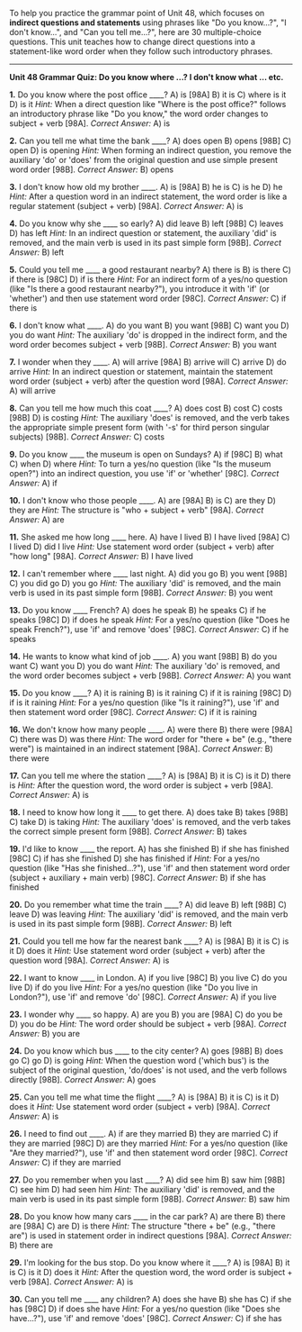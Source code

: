 To help you practice the grammar point of Unit 48, which focuses on **indirect questions and statements** using phrases like "Do you know...?", "I don't know...", and "Can you tell me...?", here are 30 multiple-choice questions. This unit teaches how to change direct questions into a statement-like word order when they follow such introductory phrases.

---

**Unit 48 Grammar Quiz: Do you know where ...? I don't know what ... etc.**

**1.** Do you know where the post office ____?
    A) is [98A]
    B) it is
    C) where is it
    D) is it
    *Hint:* When a direct question like "Where is the post office?" follows an introductory phrase like "Do you know," the word order changes to subject + verb [98A].
    *Correct Answer:* A) is

**2.** Can you tell me what time the bank ____?
    A) does open
    B) opens [98B]
    C) open
    D) is opening
    *Hint:* When forming an indirect question, you remove the auxiliary 'do' or 'does' from the original question and use simple present word order [98B].
    *Correct Answer:* B) opens

**3.** I don't know how old my brother ____.
    A) is [98A]
    B) he is
    C) is he
    D) he
    *Hint:* After a question word in an indirect statement, the word order is like a regular statement (subject + verb) [98A].
    *Correct Answer:* A) is

**4.** Do you know why she ____ so early?
    A) did leave
    B) left [98B]
    C) leaves
    D) has left
    *Hint:* In an indirect question or statement, the auxiliary 'did' is removed, and the main verb is used in its past simple form [98B].
    *Correct Answer:* B) left

**5.** Could you tell me ____ a good restaurant nearby?
    A) there is
    B) is there
    C) if there is [98C]
    D) if is there
    *Hint:* For an indirect form of a yes/no question (like "Is there a good restaurant nearby?"), you introduce it with 'if' (or 'whether') and then use statement word order [98C].
    *Correct Answer:* C) if there is

**6.** I don't know what ____.
    A) do you want
    B) you want [98B]
    C) want you
    D) you do want
    *Hint:* The auxiliary 'do' is dropped in the indirect form, and the word order becomes subject + verb [98B].
    *Correct Answer:* B) you want

**7.** I wonder when they ____.
    A) will arrive [98A]
    B) arrive will
    C) arrive
    D) do arrive
    *Hint:* In an indirect question or statement, maintain the statement word order (subject + verb) after the question word [98A].
    *Correct Answer:* A) will arrive

**8.** Can you tell me how much this coat ____?
    A) does cost
    B) cost
    C) costs [98B]
    D) is costing
    *Hint:* The auxiliary 'does' is removed, and the verb takes the appropriate simple present form (with '-s' for third person singular subjects) [98B].
    *Correct Answer:* C) costs

**9.** Do you know ____ the museum is open on Sundays?
    A) if [98C]
    B) what
    C) when
    D) where
    *Hint:* To turn a yes/no question (like "Is the museum open?") into an indirect question, you use 'if' or 'whether' [98C].
    *Correct Answer:* A) if

**10.** I don't know who those people ____.
    A) are [98A]
    B) is
    C) are they
    D) they are
    *Hint:* The structure is "who + subject + verb" [98A].
    *Correct Answer:* A) are

**11.** She asked me how long ____ here.
    A) have I lived
    B) I have lived [98A]
    C) I lived
    D) did I live
    *Hint:* Use statement word order (subject + verb) after "how long" [98A].
    *Correct Answer:* B) I have lived

**12.** I can't remember where ____ last night.
    A) did you go
    B) you went [98B]
    C) you did go
    D) you go
    *Hint:* The auxiliary 'did' is removed, and the main verb is used in its past simple form [98B].
    *Correct Answer:* B) you went

**13.** Do you know ____ French?
    A) does he speak
    B) he speaks
    C) if he speaks [98C]
    D) if does he speak
    *Hint:* For a yes/no question (like "Does he speak French?"), use 'if' and remove 'does' [98C].
    *Correct Answer:* C) if he speaks

**14.** He wants to know what kind of job ____.
    A) you want [98B]
    B) do you want
    C) want you
    D) you do want
    *Hint:* The auxiliary 'do' is removed, and the word order becomes subject + verb [98B].
    *Correct Answer:* A) you want

**15.** Do you know ____?
    A) it is raining
    B) is it raining
    C) if it is raining [98C]
    D) if is it raining
    *Hint:* For a yes/no question (like "Is it raining?"), use 'if' and then statement word order [98C].
    *Correct Answer:* C) if it is raining

**16.** We don't know how many people ____.
    A) were there
    B) there were [98A]
    C) there was
    D) was there
    *Hint:* The word order for "there + be" (e.g., "there were") is maintained in an indirect statement [98A].
    *Correct Answer:* B) there were

**17.** Can you tell me where the station ____?
    A) is [98A]
    B) it is
    C) is it
    D) there is
    *Hint:* After the question word, the word order is subject + verb [98A].
    *Correct Answer:* A) is

**18.** I need to know how long it ____ to get there.
    A) does take
    B) takes [98B]
    C) take
    D) is taking
    *Hint:* The auxiliary 'does' is removed, and the verb takes the correct simple present form [98B].
    *Correct Answer:* B) takes

**19.** I'd like to know ____ the report.
    A) has she finished
    B) if she has finished [98C]
    C) if has she finished
    D) she has finished if
    *Hint:* For a yes/no question (like "Has she finished...?"), use 'if' and then statement word order (subject + auxiliary + main verb) [98C].
    *Correct Answer:* B) if she has finished

**20.** Do you remember what time the train ____?
    A) did leave
    B) left [98B]
    C) leave
    D) was leaving
    *Hint:* The auxiliary 'did' is removed, and the main verb is used in its past simple form [98B].
    *Correct Answer:* B) left

**21.** Could you tell me how far the nearest bank ____?
    A) is [98A]
    B) it is
    C) is it
    D) does it
    *Hint:* Use statement word order (subject + verb) after the question word [98A].
    *Correct Answer:* A) is

**22.** I want to know ____ in London.
    A) if you live [98C]
    B) you live
    C) do you live
    D) if do you live
    *Hint:* For a yes/no question (like "Do you live in London?"), use 'if' and remove 'do' [98C].
    *Correct Answer:* A) if you live

**23.** I wonder why ____ so happy.
    A) are you
    B) you are [98A]
    C) do you be
    D) you do be
    *Hint:* The word order should be subject + verb [98A].
    *Correct Answer:* B) you are

**24.** Do you know which bus ____ to the city center?
    A) goes [98B]
    B) does go
    C) go
    D) is going
    *Hint:* When the question word ('which bus') is the subject of the original question, 'do/does' is not used, and the verb follows directly [98B].
    *Correct Answer:* A) goes

**25.** Can you tell me what time the flight ____?
    A) is [98A]
    B) it is
    C) is it
    D) does it
    *Hint:* Use statement word order (subject + verb) [98A].
    *Correct Answer:* A) is

**26.** I need to find out ____.
    A) if are they married
    B) they are married
    C) if they are married [98C]
    D) are they married
    *Hint:* For a yes/no question (like "Are they married?"), use 'if' and then statement word order [98C].
    *Correct Answer:* C) if they are married

**27.** Do you remember when you last ____?
    A) did see him
    B) saw him [98B]
    C) see him
    D) had seen him
    *Hint:* The auxiliary 'did' is removed, and the main verb is used in its past simple form [98B].
    *Correct Answer:* B) saw him

**28.** Do you know how many cars ____ in the car park?
    A) are there
    B) there are [98A]
    C) are
    D) is there
    *Hint:* The structure "there + be" (e.g., "there are") is used in statement order in indirect questions [98A].
    *Correct Answer:* B) there are

**29.** I'm looking for the bus stop. Do you know where it ____?
    A) is [98A]
    B) it is
    C) is it
    D) does it
    *Hint:* After the question word, the word order is subject + verb [98A].
    *Correct Answer:* A) is

**30.** Can you tell me ____ any children?
    A) does she have
    B) she has
    C) if she has [98C]
    D) if does she have
    *Hint:* For a yes/no question (like "Does she have...?"), use 'if' and remove 'does' [98C].
    *Correct Answer:* C) if she has